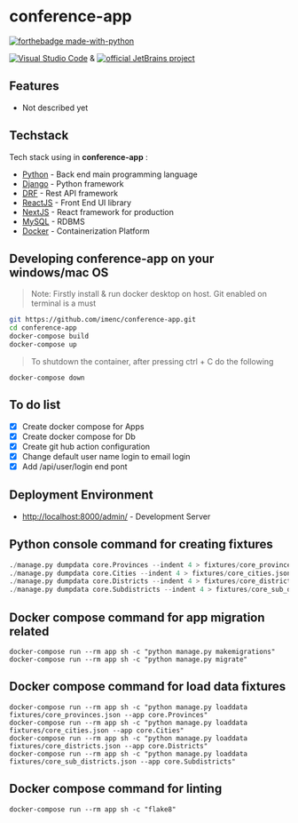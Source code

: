 # conference-app
[![forthebadge made-with-python](http://ForTheBadge.com/images/badges/made-with-python.svg)](https://www.python.org/)

[![Visual Studio Code](https://img.shields.io/badge/--007ACC?logo=visual%20studio%20code&logoColor=ffffff)](https://code.visualstudio.com/)  &
[![official JetBrains project](http://jb.gg/badges/official.svg)](https://www.jetbrains.com/pycharm/)



## Features
- Not described yet

## Techstack
Tech stack using in **conference-app** :
- [Python](https://www.python.org) - Back end main programming language
- [Django](https://www.djangoproject.com) - Python framework
- [DRF](https://www.django-rest-framework.org) - Rest API framework
- [ReactJS](https://reactjs.org) - Front End UI library
- [NextJS](https://nextjs.org) - React framework for production
- [MySQL](https://www.mysql.com) - RDBMS
- [Docker](https://www.docker.com) - Containerization Platform

## Developing conference-app on your windows/mac OS
> Note: Firstly install & run docker desktop on host. Git enabled on terminal is a must

```sh
git https://github.com/imenc/conference-app.git
cd conference-app
docker-compose build
docker-compose up
```
> To shutdown the container, after pressing ctrl + C do the following

```shell
docker-compose down
```

## To do list
- [x] Create docker compose for Apps
- [x] Create docker compose for Db
- [x] Create git hub action configuration
- [x] Change default user name login to email login
- [x] Add /api/user/login end pont

## Deployment Environment
- [http://localhost:8000/admin/](http://localhost:8000/admin/) - Development Server

## Python console command for creating fixtures
```python
./manage.py dumpdata core.Provinces --indent 4 > fixtures/core_provinces.json
./manage.py dumpdata core.Cities --indent 4 > fixtures/core_cities.json  
./manage.py dumpdata core.Districts --indent 4 > fixtures/core_districts.json
./manage.py dumpdata core.Subdistricts --indent 4 > fixtures/core_sub_districts.json
```

## Docker compose command for app migration related
```shell
docker-compose run --rm app sh -c "python manage.py makemigrations"
docker-compose run --rm app sh -c "python manage.py migrate"
```

## Docker compose command for load data fixtures
```shell
docker-compose run --rm app sh -c "python manage.py loaddata fixtures/core_provinces.json --app core.Provinces"
docker-compose run --rm app sh -c "python manage.py loaddata fixtures/core_cities.json --app core.Cities"
docker-compose run --rm app sh -c "python manage.py loaddata fixtures/core_districts.json --app core.Districts"
docker-compose run --rm app sh -c "python manage.py loaddata fixtures/core_sub_districts.json --app core.Subdistricts"
```

## Docker compose command for linting
```shell
docker-compose run --rm app sh -c "flake8"
```